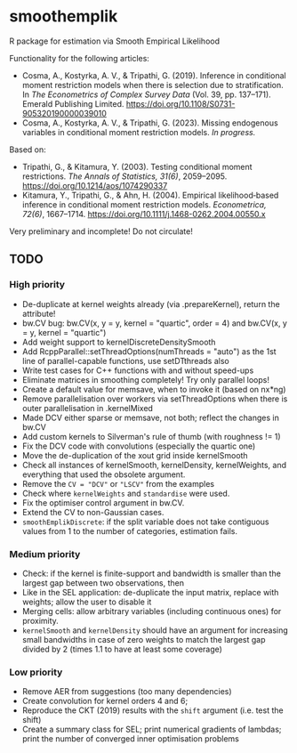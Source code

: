 # smoothemplik

R package for estimation via Smooth Empirical Likelihood

Functionality for the following articles:

* Cosma, A., Kostyrka, A. V., & Tripathi, G. (2019). Inference in conditional moment restriction models when there is selection due to stratification. In *The Econometrics of Complex Survey Data* (Vol. 39, pp. 137–171). Emerald Publishing Limited. https://doi.org/10.1108/S0731-905320190000039010
* Cosma, A., Kostyrka, A. V., & Tripathi, G. (2023). Missing endogenous variables in conditional moment restriction models. *In progress.*

Based on:

* Tripathi, G., & Kitamura, Y. (2003). Testing conditional moment restrictions. *The Annals of Statistics, 31(6)*, 2059–2095.  https://doi.org/10.1214/aos/1074290337
* Kitamura, Y., Tripathi, G., & Ahn, H. (2004). Empirical likelihood‐based inference in conditional moment restriction models. *Econometrica, 72(6)*, 1667–1714. https://doi.org/10.1111/j.1468-0262.2004.00550.x

Very preliminary and incomplete! Do not circulate!

## TODO

### High priority

* De-duplicate at kernel weights already (via .prepareKernel), return the attribute!
* bw.CV bug: bw.CV(x, y = y, kernel = "quartic", order = 4) and bw.CV(x, y = y, kernel = "quartic")
* Add weight support to kernelDiscreteDensitySmooth
* Add RcppParallel::setThreadOptions(numThreads = "auto") as the 1st line of parallel-capable functions, use setDTthreads also
* Write test cases for C++ functions with and without speed-ups
* Eliminate matrices in smoothing completely! Try only parallel loops!
* Create a default value for memsave, when to invoke it (based on nx*ng)
* Remove parallelisation over workers via setThreadOptions when there is outer parallelisation in .kernelMixed
* Made DCV either sparse or memsave, not both; reflect the changes in bw.CV
* Add custom kernels to Silverman's rule of thumb (with roughness != 1)
* Fix the DCV code with convolutions (especially the quartic one)
* Move the de-duplication of the xout grid inside kernelSmooth
* Check all instances of kernelSmooth, kernelDensity, kernelWeights, and everything that used the obsolete argument.
* Remove the `CV = "DCV"` or `"LSCV"` from the examples
* Check where `kernelWeights` and `standardise` were used.
* Fix the optimiser control argument in bw.CV.
* Extend the CV to non-Gaussian cases.
* `smoothEmplikDiscrete`: if the split variable does not take contiguous values from 1 to the number of categories, estimation fails.

### Medium priority

* Check: if the kernel is finite-support and bandwidth is smaller than the largest gap between two observations, then
* Like in the SEL application: de-duplicate the input matrix, replace with weights; allow the user to disable it
* Merging cells: allow arbitrary variables (including continuous ones) for proximity.
* `kernelSmooth` and `kernelDensity` should have an argument for increasing small bandwidths in case of zero weights to match the largest gap divided by 2 (times 1.1 to have at least some coverage)

### Low priority

* Remove AER from suggestions (too many dependencies)
* Create convolution for kernel orders 4 and 6;
* Reproduce the CKT (2019) results with the `shift` argument (i.e. test the shift)
* Create a summary class for SEL; print numerical gradients of lambdas; print the number of converged inner optimisation problems

